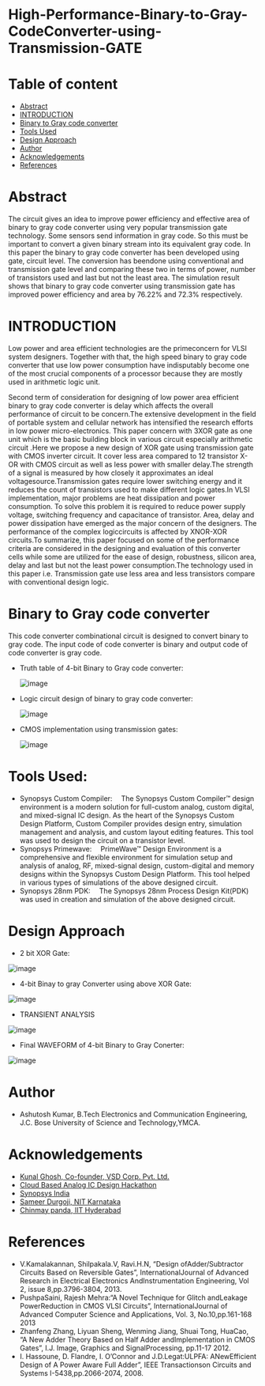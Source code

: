 # High-Performance-Binary-to-Gray-CodeConverter-using-Transmission-GATE
# Table of content
- [Abstract](https://github.com/ashutoshkumar9951/High-Performance-Binary-to-Gray-CodeConverter-using-Transmission-GATE/blob/main/README.md#abstract)
- [INTRODUCTION](https://github.com/ashutoshkumar9951/High-Performance-Binary-to-Gray-CodeConverter-using-Transmission-GATE/blob/main/README.md#introduction)
- [Binary to Gray code converter](https://github.com/ashutoshkumar9951/High-Performance-Binary-to-Gray-CodeConverter-using-Transmission-GATE/blob/main/README.md#binary-to-gray-code-converter)
- [Tools Used](https://github.com/ashutoshkumar9951/High-Performance-Binary-to-Gray-CodeConverter-using-Transmission-GATE/blob/main/README.md#tools-used)
- [Design Approach](https://github.com/ashutoshkumar9951/High-Performance-Binary-to-Gray-CodeConverter-using-Transmission-GATE/blob/main/README.md#design-approach)
- [Author](https://github.com/ashutoshkumar9951/High-Performance-Binary-to-Gray-CodeConverter-using-Transmission-GATE/blob/main/README.md#author)
- [Acknowledgements](https://github.com/ashutoshkumar9951/High-Performance-Binary-to-Gray-CodeConverter-using-Transmission-GATE/blob/main/README.md#acknowledgements)
- [References](https://github.com/ashutoshkumar9951/High-Performance-Binary-to-Gray-CodeConverter-using-Transmission-GATE/blob/main/README.md#references)
# Abstract
The circuit gives an idea to improve power efficiency and effective area of binary to gray code converter using very popular transmission gate technology. Some sensors send information in gray code. So this must be important to convert a given binary stream into its equivalent gray code. In this paper the binary to gray code converter has been developed using gate, circuit level. The conversion has beendone using conventional and transmission gate level and comparing these two in terms of power, number of transistors used and last but not the least area. The simulation result shows that binary to gray code converter using transmission gate has improved power efficiency and area by 76.22% and 72.3% respectively.
# INTRODUCTION
Low power and area efficient technologies are the primeconcern for VLSI system designers. Together with that, the high speed binary to gray code converter that use low power consumption have indisputably become one of the most crucial components of a processor because they are mostly used in arithmetic logic unit.

Second term of consideration for designing of low power area efficient binary to gray code converter is delay which affects the overall performance of circuit to be concern.The extensive development in the field of portable system and cellular network has intensified the research efforts in low power micro-electronics. This paper concern with 3XOR gate as one unit which is the basic building block in various circuit especially arithmetic circuit .Here we propose a new design of XOR gate using transmission gate with CMOS inverter circuit. It cover less area compared to 12 transistor X-OR with CMOS circuit as well as less power with smaller delay.The strength of a signal is measured by how closely it approximates an ideal voltagesource.Transmission gates require lower switching energy and it reduces the count of transistors used to make different logic gates.In VLSI implementation, major problems are heat dissipation and power consumption. To solve this problem it is required to reduce power supply voltage, switching frequency and capacitance of transistor. Area, delay and power dissipation have emerged as the major concern of the designers. The performance of the complex logiccircuits is affected by XNOR-XOR circuits.To summarize, this paper focused on some of the performance criteria are considered in the designing and evaluation of this converter cells while some are utilized for the ease of design, robustness, silicon area, delay and last but not the least power consumption.The technology used in this paper i.e. Transmission gate use less area and less transistors compare with conventional design logic.
# Binary to Gray code converter
This code converter combinational circuit is designed to convert binary to gray code. The input code of code converter is binary and output code of code converter is gray code.

- Truth table of 4-bit Binary to Gray code converter:
  
  ![image](https://user-images.githubusercontent.com/100506744/156110599-81adddac-7166-4304-bfbe-089dfbf0ca1a.png)

- Logic circuit design of binary to gray code converter:

  ![image](https://user-images.githubusercontent.com/100506744/156110733-a0a9c00c-3928-4e84-ae7b-4d47ba2fb7c6.png)

- CMOS implementation using transmission gates:
 
   ![image](https://user-images.githubusercontent.com/100506744/156111650-180ad7ce-bf1f-47b6-8364-524a4fe15e67.png)

# Tools Used:
- Synopsys Custom Compiler:  The Synopsys Custom Compiler™ design environment is a modern solution for full-custom analog, custom digital, and mixed-signal IC design. As the heart of the Synopsys Custom Design Platform, Custom Compiler provides design entry, simulation management and analysis, and custom layout editing features. This tool was used to design the circuit on a transistor level.
- Synopsys Primewave:  PrimeWave™ Design Environment is a comprehensive and flexible environment for simulation setup and analysis of analog, RF, mixed-signal design, custom-digital and memory designs within the Synopsys Custom Design Platform. This tool helped in various types of simulations of the above designed circuit.
- Synopsys 28nm PDK:  The Synopsys 28nm Process Design Kit(PDK) was used in creation and simulation of the above designed circuit.
# Design Approach

- 2 bit XOR Gate:

![image](https://user-images.githubusercontent.com/100506744/156144062-8af176b9-a8dd-4e3a-b934-4a0dc3edf518.png)
  
- 4-bit Binay to gray Converter using above XOR Gate:

![image](https://user-images.githubusercontent.com/100506744/156144235-49ff4f7e-902d-4ded-8b98-92fc795847f1.png)

- TRANSIENT ANALYSIS
 
 ![image](https://user-images.githubusercontent.com/100506744/156144362-a049877e-b0e3-426c-83a3-aa8d522329fa.png)

- Final WAVEFORM of 4-bit Binary to Gray Conerter:
 
 ![image](https://user-images.githubusercontent.com/100506744/156145083-825ca648-be90-4887-8af5-6f126ad5867d.png)

 # Author
- Ashutosh Kumar, B.Tech Electronics and Communication Engineering, J.C. Bose University of Science and Technology,YMCA.
# Acknowledgements
- [Kunal Ghosh, Co-founder, VSD Corp. Pvt. Ltd.](https://www.iith.ac.in/events/2022/02/15/Cloud-Based-Analog-IC-Design-Hackathon/)
- [Cloud Based Analog IC Design Hackathon](https://www.iith.ac.in/events/2022/02/15/Cloud-Based-Analog-IC-Design-Hackathon/')
- [Synopsys India](https://www.iith.ac.in/events/2022/02/15/Cloud-Based-Analog-IC-Design-Hackathon/')
- [Sameer Durgoji, NIT Karnataka](https://www.iith.ac.in/events/2022/02/15/Cloud-Based-Analog-IC-Design-Hackathon/')
- [Chinmay panda, IIT Hyderabad](https://www.iith.ac.in/events/2022/02/15/Cloud-Based-Analog-IC-Design-Hackathon/')
# References
- V.Kamalakannan, Shilpakala.V, Ravi.H.N, “Design ofAdder/Subtractor Circuits Based on Reversible Gates”, InternationalJournal of Advanced Research in Electrical Electronics AndInstrumentation Engineering, Vol 2, issue 8,pp.3796-3804, 2013.
- PushpaSaini, Rajesh Mehra:“A Novel Technique for Glitch andLeakage PowerReduction in CMOS VLSI Circuits”, InternationalJournal of Advanced Computer Science and Applications, Vol. 3, No.10,pp.161-168 2013
- Zhanfeng Zhang, Liyuan Sheng, Wenming Jiang, Shuai Tong, HuaCao, “A New Adder Theory Based on Half Adder andImplementation in CMOS Gates”, I.J. Image, Graphics and SignalProcessing, pp.11-17 2012.
- I. Hassoune, D. Flandre, I. O’Connor and J.D.Legat:ULPFA: ANewEfficient Design of A Power Aware Full Adder”, IEEE Transactionson Circuits and Systems I-5438,pp.2066-2074, 2008.
